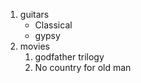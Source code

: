 1. guitars
   * Classical
   * gypsy
2. movies
   1. godfather trilogy
   2. No country for old man
  
